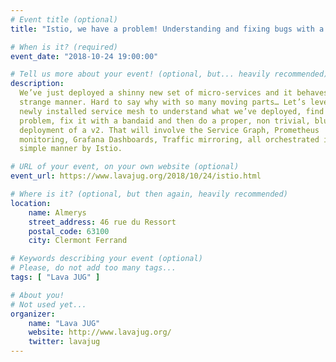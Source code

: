 ```yaml
---
# Event title (optional)
title: "Istio, we have a problem! Understanding and fixing bugs with a service-mesh"

# When is it? (required)
event_date: "2018-10-24 19:00:00"

# Tell us more about your event! (optional, but... heavily recommended)
description:
  We’ve just deployed a shinny new set of micro-services and it behaves in a
  strange manner. Hard to say why with so many moving parts… Let’s leverage the
  newly installed service mesh to understand what we’ve deployed, find the root
  problem, fix it with a bandaid and then do a proper, non trivial, blue-green
  deployment of a v2. That will involve the Service Graph, Prometheus
  monitoring, Grafana Dashboards, Traffic mirroring, all orchestrated in a
  simple manner by Istio.

# URL of your event, on your own website (optional)
event_url: https://www.lavajug.org/2018/10/24/istio.html

# Where is it? (optional, but then again, heavily recommended)
location:
    name: Almerys
    street_address: 46 rue du Ressort
    postal_code: 63100
    city: Clermont Ferrand

# Keywords describing your event (optional)
# Please, do not add too many tags...
tags: [ "Lava JUG" ]

# About you!
# Not used yet...
organizer:
    name: "Lava JUG"
    website: http://www.lavajug.org/
    twitter: lavajug
---
```

